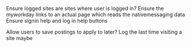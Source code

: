 
Ensure logged sites are sites where user is logged in?
Ensure the myworkday links to an actual page which reads the nativemessaging data
Ensure signin help and log in help buttons



<!-- Future -->
Allow users to save postings to apply to later?
Log the last time visiting a site maybe